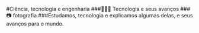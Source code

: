 #Ciência, tecnologia e engenharia
###👨🏻‍💻 Tecnologia e seus avanços
###📷 fotografia
###Estudamos, tecnologia e explicamos algumas delas, e seus avanços para o mundo.

